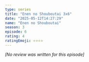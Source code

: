 ```yaml
---
type: series
title: "Enen no Shouboutai 3x6"
date: "2025-05-12T14:27:29"
name: "Enen no Shouboutai"
season: 3
episode: 6
rating: 4
ratingEmoji: ⭐️⭐️⭐️⭐️
---
```


*[No review was written for this episode]*
